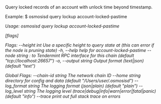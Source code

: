 Query locked records of an account with unlock time beyond timestamp.

Example:
$ osmosisd query lockup account-locked-pastime <address> <timestamp>

Usage:
  osmosisd query lockup account-locked-pastime <address> <timestamp> [flags]

Flags:
      --height int      Use a specific height to query state at (this can error if the node is pruning state)
  -h, --help            help for account-locked-pastime
      --node string     <host>:<port> to Tendermint RPC interface for this chain (default "tcp://localhost:26657")
  -o, --output string   Output format (text|json) (default "text")

Global Flags:
      --chain-id string     The network chain ID
      --home string         directory for config and data (default "/Users/user/.osmosisd")
      --log_format string   The logging format (json|plain) (default "plain")
      --log_level string    The logging level (trace|debug|info|warn|error|fatal|panic) (default "info")
      --trace               print out full stack trace on errors
